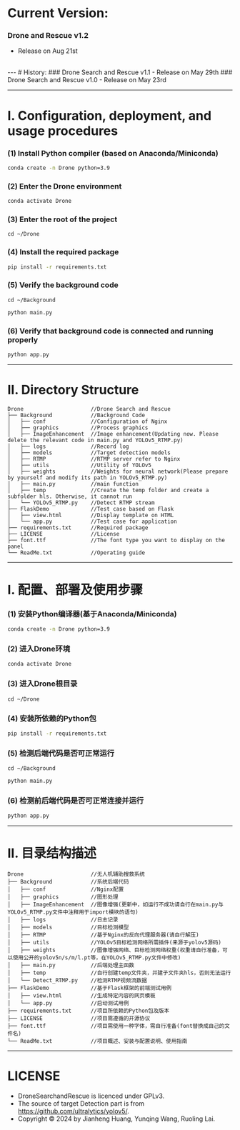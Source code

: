 # Current Version:
### Drone and Rescue v1.2
- Release on Aug 21st
<br>
---
# History:
### Drone Search and Rescue v1.1
- Release on May 29th
### Drone Search and Rescue v1.0
- Release on May 23rd

---
# I. Configuration, deployment, and usage procedures

### (1) Install Python compiler (based on Anaconda/Miniconda)
```bash
conda create -n Drone python=3.9
```
### (2) Enter the Drone environment
```bash
conda activate Drone
```
### (3) Enter the root of the project
```
cd ~/Drone
```
### (4) Install the required package
```bash
pip install -r requirements.txt
```
### (5) Verify the background code
```
cd ~/Background
```
```bash
python main.py
```
### (6) Verify that background code is connected and running properly
```bash
python app.py
```

---
# II. Directory Structure
```
Drone                     //Drone Search and Rescue
├── Background            //Background Code
│   ├── conf              //Configuration of Nginx
│   ├── graphics          //Process graphics
│   ├── ImageEnhancement  //Image enhancement(Updating now. Please delete the relevant code in main.py and YOLOv5_RTMP.py)
│   ├── logs              //Record log
│   ├── models            //Target detection models
│   ├── RTMP              //RTMP server refer to Nginx
│   ├── utils             //Utility of YOLOv5
│   ├── weights           //Weights for neural network(Please prepare by yourself and modify its path in YOLOv5_RTMP.py)
│   ├── main.py           //main function
│   ├── temp              //Create the temp folder and create a subfolder hls. Otherwise, it cannot run
│   └── YOLOv5_RTMP.py    //Detect RTMP stream
├── FlaskDemo             //Test case based on Flask
│   ├── view.html         //Display template on HTML
│   └── app.py            //Test case for application
├── requirements.txt      //Required package
├── LICENSE               //License
├── font.ttf              //The font type you want to display on the panel
└── ReadMe.txt            //Operating guide
```

---
# I. 配置、部署及使用步骤

### (1) 安装Python编译器(基于Anaconda/Miniconda)
```bash
conda create -n Drone python=3.9
```
### (2) 进入Drone环境
```bash
conda activate Drone
```
### (3) 进入Drone根目录
```
cd ~/Drone
```
### (4) 安装所依赖的Python包
```bash
pip install -r requirements.txt
```
### (5) 检测后端代码是否可正常运行
```
cd ~/Background
```
```bash
python main.py
```
### (6) 检测前后端代码是否可正常连接并运行
```bash
python app.py
```


---
# II. 目录结构描述
```
Drone                     //无人机辅助搜救系统
├── Background            //系统后端代码
│   ├── conf              //Nginx配置
│   ├── graphics          //图形处理
│   ├── ImageEnhancement  //图像增强(更新中，如运行不成功请自行在main.py与YOLOv5_RTMP.py文件中注释用于import模块的语句)
│   ├── logs              //日志记录
│   ├── models            //目标检测模型
│   ├── RTMP              //基于Nginx的反向代理服务器(请自行解压)
│   ├── utils             //YOLOv5目标检测网络所需插件(来源于yolov5源码)
│   ├── weights           //图像增强网络、目标检测网络权重(权重请自行准备，可以使用公开的yolov5n/s/m/l.pt等，在YOLOv5_RTMP.py文件中修改)
│   ├── main.py           //后端处理主函数
│   ├── temp              //自行创建temp文件夹，并建子文件夹hls，否则无法运行
│   └── Detect_RTMP.py    //检测RTMP视频流数据
├── FlaskDemo             //基于Flask框架的前端测试用例
│   ├── view.html         //生成特定内容的网页模板
│   └── app.py            //启动测试用例
├── requirements.txt      //项目所依赖的Python包及版本
├── LICENSE               //项目需遵循的开源协议
├── font.ttf              //项目需使用一种字体，需自行准备(font替换成自己的文件名)
└── ReadMe.txt            //项目概述、安装与配置说明、使用指南
```
---
# LICENSE
- DroneSearchandRescue is licenced under GPLv3.
- The source of target Detection part is from https://github.com/ultralytics/yolov5/.
- Copyright © 2024 by Jianheng Huang, Yunqing Wang, Ruoling Lai.